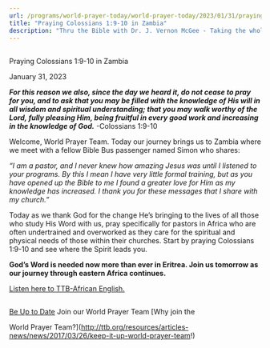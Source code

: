 ```yaml
---
url: /programs/world-prayer-today/world-prayer-today/2023/01/31/praying-colossians-1-9-10-in-zambia
title: "Praying Colossians 1:9-10 in Zambia"
description: "Thru the Bible with Dr. J. Vernon McGee - Taking the whole Word to the whole world"
---
```







## 
 Praying Colossians 1:9-10 in Zambia


January 31, 2023




***For this reason we also, since the day we heard it, do not cease to pray for you, and to ask that you may be filled with the knowledge of His will in all wisdom and spiritual understanding; that you may walk worthy of the Lord, fully pleasing Him, being fruitful in every good work and increasing in the knowledge of God.*** -Colossians 1:9-10

Welcome, World Prayer Team. Today our journey brings us to Zambia where we meet with a fellow Bible Bus passenger named Simon who shares:

*“I am a pastor, and I never knew how amazing Jesus was until I listened to your programs. By this I mean I have very little formal training, but as you have opened up the Bible to me I found a greater love for Him as my knowledge has increased. I thank you for these messages that I share with my church.”* 

Today as we thank God for the change He’s bringing to the lives of all those who study His Word with us, pray specifically for pastors in Africa who are often undertrained and overworked as they care for the spiritual and physical needs of those within their churches. Start by praying Colossians 1:9-10 and see where the Spirit leads you. 

**God’s Word is needed now more than ever in Eritrea. Join us tomorrow as our journey through eastern Africa continues.**

[Listen here to TTB-African English.](https://ttb.twr.org/home/day,0412/language,ENG-AFR)







## 




[Be Up to Date](http://feeds.feedburner.com/WorldPrayerToday "World Prayer Today RSS Feed")
Join our World Prayer Team
[Why join the  

World Prayer Team?](http://ttb.org/resources/articles-news/news/2017/03/26/keep-it-up-world-prayer-team!)




